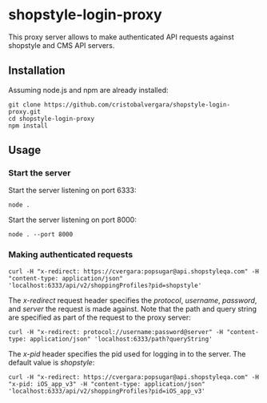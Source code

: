 # shopstyle-login-proxy

This proxy server allows to make authenticated API requests against shopstyle and CMS API servers.

## Installation

Assuming node.js and npm are already installed:

```
git clone https://github.com/cristobalvergara/shopstyle-login-proxy.git
cd shopstyle-login-proxy
npm install
```

## Usage

### Start the server

Start the server listening on port 6333:
```
node .
```

Start the server listening on port 8000:
```
node . --port 8000
```

### Making authenticated requests

```
curl -H "x-redirect: https://cvergara:popsugar@api.shopstyleqa.com" -H "content-type: application/json" 'localhost:6333/api/v2/shoppingProfiles?pid=shopstyle'
```

The *x-redirect* request header specifies the *protocol*, *username*, *password*, and *server* the request is made against. Note that the path and query string are specified as part of the request to the proxy server:

```
curl -H "x-redirect: protocol://username:password@server" -H "content-type: application/json" 'localhost:6333/path?queryString'
```

The *x-pid* header specifies the pid used for logging in to the server. The default value is *shopstyle*:

```
curl -H "x-redirect: https://cvergara:popsugar@api.shopstyleqa.com" -H "x-pid: iOS_app_v3" -H "content-type: application/json" 'localhost:6333/api/v2/shoppingProfiles?pid=iOS_app_v3'
```
